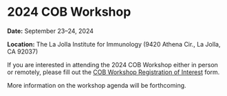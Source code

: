 # 2024 COB Workshop

**Date:** September 23–24, 2024

**Location:** The La Jolla Institute for Immunology (9420 Athena Cir., La Jolla, CA 92037)

If you are interested in attending the 2024 COB Workshop either in person or remotely, please fill out the [COB Workshop Registration of Interest](https://docs.google.com/forms/d/e/1FAIpQLScMukZ46oeR_r1iRT6purs3x7duelvkQ0Ur5NO3WPP5OPcJlg/viewform) form.

More information on the workshop agenda will be forthcoming.

